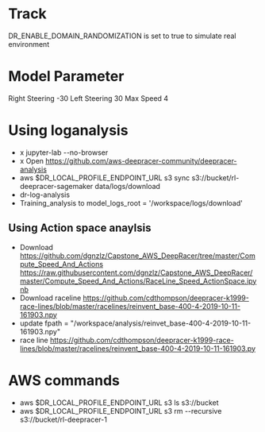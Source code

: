 # Track 
DR_ENABLE_DOMAIN_RANDOMIZATION is set to true to simulate real environment

# Model Parameter
Right Steering -30
Left Steering 30
Max Speed 4

# Using loganalysis
* x jupyter-lab --no-browser
* x Open https://github.com/aws-deepracer-community/deepracer-analysis
* aws $DR_LOCAL_PROFILE_ENDPOINT_URL s3 sync s3://bucket/rl-deepracer-sagemaker data/logs/download
* dr-log-analysis
* Training_analysis to model_logs_root = '/workspace/logs/download' 

## Using Action space anaylsis
* Download https://github.com/dgnzlz/Capstone_AWS_DeepRacer/tree/master/Compute_Speed_And_Actions https://raw.githubusercontent.com/dgnzlz/Capstone_AWS_DeepRacer/master/Compute_Speed_And_Actions/RaceLine_Speed_ActionSpace.ipynb
* Download raceline https://github.com/cdthompson/deepracer-k1999-race-lines/blob/master/racelines/reinvent_base-400-4-2019-10-11-161903.npy
* update fpath = "/workspace/analysis/reinvet_base-400-4-2019-10-11-161903.npy"
* race line https://github.com/cdthompson/deepracer-k1999-race-lines/blob/master/racelines/reinvent_base-400-4-2019-10-11-161903.py

# AWS commands
* aws $DR_LOCAL_PROFILE_ENDPOINT_URL s3 ls s3://bucket
* aws $DR_LOCAL_PROFILE_ENDPOINT_URL s3 rm --recursive s3://bucket/rl-deepracer-1